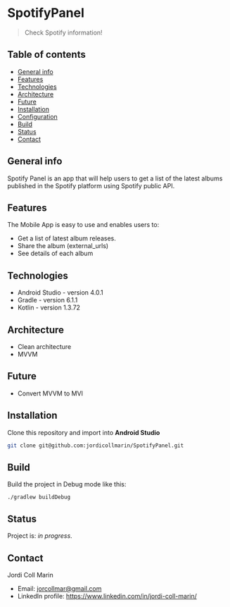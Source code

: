 # SpotifyPanel
> Check Spotify information!

## Table of contents
* [General info](#general-info)
* [Features](#features)
* [Technologies](#technologies)
* [Architecture](#architecture)
* [Future](#future)
* [Installation](#installation)
* [Configuration](#configuration)
* [Build](#build)
* [Status](#status)
* [Contact](#contact)

## General info
Spotify Panel is an app that will help users to get a list of the latest albums published in the Spotify platform using Spotify public API.

## Features
The Mobile App is easy to use and enables users to:
* Get a list of latest album releases.
* Share the album (external_urls)
* See details of each album

## Technologies
* Android Studio - version 4.0.1
* Gradle - version 6.1.1
* Kotlin - version 1.3.72

## Architecture
* Clean architecture
* MVVM

## Future
* Convert MVVM to MVI

## Installation
Clone this repository and import into **Android Studio**
```bash
git clone git@github.com:jordicollmarin/SpotifyPanel.git
```

## Build
Build the project in Debug mode like this:

`./gradlew buildDebug`

## Status
Project is: _in progress_.

## Contact
Jordi Coll Marin
* Email: jorcollmar@gmail.com
* LinkedIn profile: https://www.linkedin.com/in/jordi-coll-marin/